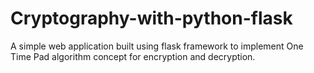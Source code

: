 # Cryptography-with-python-flask
A simple web application built using flask framework to implement One Time Pad algorithm concept for encryption and decryption.
